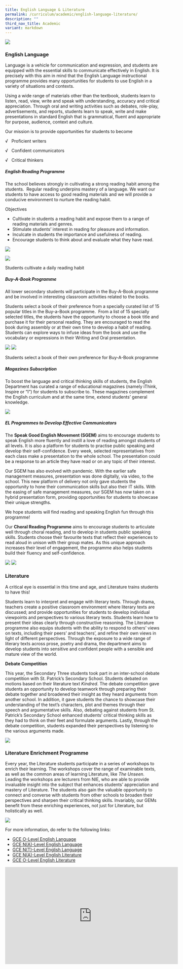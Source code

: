 ```yaml
---
title: English Language & Literature
permalink: /curriculum/academic/english-language-literature/
description: ""
third_nav_title: Academic
variant: markdown
---
```

![](/images/english_language_and_literature_department_2.jpg)[](/images/English%20Language%20n%20Literature%20copy.jpg)

### English Language
Language is a vehicle for communication and expression, and students are equipped with the essential skills to communicate effectively in English. It is precisely with this aim in mind that the English Language instructional programme provides many opportunities for students to use English in a variety of situations and contexts.

Using a wide range of materials other than the textbook, students learn to listen, read, view, write and speak with understanding, accuracy and critical appreciation. Through oral and writing activities such as debates, role-play, advertisements, and reports, students learn to speak, write and make presentations in standard English that is grammatical, fluent and appropriate for purpose, audience, context and culture.

Our mission is to provide opportunities for students to become

√&nbsp;&nbsp; Proficient writers

√&nbsp;&nbsp; Confident communicators

√&nbsp;&nbsp; Critical thinkers

##### **English Reading Programme**

The school believes strongly in cultivating a strong reading habit among the students.&nbsp; Regular reading underpins mastery of a language. We want our students to have access to good reading materials and we will provide a conducive environment to nurture the reading habit.

Objectives

*   Cultivate in students a reading habit and expose them to a range of reading materials and genres.
*   Stimulate students’ interest in reading for pleasure and information.
*   Inculcate in students the importance and usefulness of reading.
*   Encourage students to think about and evaluate what they have read.

![](/images/b-e1581293936471-1024x561.jpg)

![](/images/silent%20reading%20new%20pic_EL.jpg)

Students cultivate a daily reading habit

##### Buy-A-Book Programme

All lower secondary students will participate in the Buy-A-Book programme and be involved in interesting classroom activities related to the books.

Students select a book of their preference from a specially curated list of 15 popular titles in the Buy-a-Book programme.&nbsp; From a list of 15 specially selected titles, the students have the opportunity to choose a book title and purchase it for their personal reading. They are encouraged to read the book during assembly or at their own time to develop a habit of reading.&nbsp; Students can explore ways to infuse ideas from the book and use the vocabulary or expressions in their Writing and Oral presentation.

![](/images/c-1024x570.jpg)
![](/images/d-1024x600.jpg)

Students select a book of their own preference for Buy-A-Book programme

##### Magazines Subscription

To boost the language and critical thinking skills of students, the English Department has curated a range of educational magazines (namely iThink, Inspire or “I”) for students to subscribe to. These magazines complement the English curriculum and at the same time, extend students’ general knowledge.

![](/images/Photo-3-Variety-of-books-and-magazines-1024x498.jpg)

##### **EL Programmes to Develop Effective Communicators**

The&nbsp;**Speak Good English Movement (SGEM)**&nbsp;aims to encourage students to speak English more fluently and instill a love of reading amongst students of all levels. It is also a platform for students to practise public speaking and develop their self-confidence. Every week, selected representatives from each class make a presentation to the whole school. The presentation could be a response to an article they have read or on any topic of their interest.

Our SGEM has also evolved with pandemic. With the earlier safe management measures, presentation was done digitally, via video, to the school. This new platform of delivery not only gave students the opportunity to hone their communication skills but also their IT skills. With the easing of safe management measures, our SGEM has now taken on a hybrid presentation form, providing opportunities for students to showcase their unique strengths.

We hope students will find reading and speaking English fun through this programme!



Our&nbsp;**Choral Reading Programme**&nbsp;aims to encourage students to articulate well through choral reading, and to develop in students public speaking skills. Students choose their favourite texts that reflect their experiences to read aloud in unison with their group mates. As this unique approach increases their level of engagement, the programme also helps students build their fluency and self-confidence.

![](/images/EL10.jpg)
![](/images/EL11.png)

	
### Literature
A critical eye is essential in this time and age, and Literature trains students to have this!

Students learn to interpret and engage with literary texts. Through drama, teachers create a positive classroom environment where literary texts are discussed; and provide opportunities for students to develop individual viewpoints and perspectives to various literary texts. Students learn how to present their ideas clearly through constructive reasoning. The Literature programme also equips students with the ability to respond to others’ views on texts, including their peers’ and teachers’, and refine their own views in light of different perspectives. Through the exposure to a wide range of literary texts across prose, poetry and drama, the department aims to develop students into sensitive and confident people with a sensible and mature view of the world.

**Debate Competition**

This year, the Secondary Three students took part in an inter-school debate competition with St. Patrick’s Secondary School. Students debated on motions based on their literature text&nbsp;_Kindred_. The debate competition gave students an opportunity to develop teamwork through preparing their debate together and broadened their insight as they heard arguments from another school. In addition, it gave students the chance to showcase their understanding of the text’s characters, plot and themes through their speech and argumentative skills. Also, debating against students from St. Patrick’s Secondary School enhanced students’ critical thinking skills as they had to think on their feet and formulate arguments. Lastly, through the debate competition, students expanded their perspectives by listening to the various arguments made.

![](/images/EL12.jpg)





### **Literature Enrichment Programme**

Every year, the Literature students participate in a series of workshops to enrich their learning. The workshops cover the range of examinable texts, as well as the common areas of learning Literature, like&nbsp;_The Unseen_. Leading the workshops are lecturers from NIE, who are able to provide invaluable insight into the subject that enhances students’ appreciation and mastery of Literature. The students also gain the valuable opportunity to connect and converse with students from other schools to broaden their perspectives and sharpen their critical thinking skills. Invariably, our GEMs benefit from these enriching experiences, not just for Literature, but holistically as well.

![](/images/Photo-5-Poetry-Slam.png)
	
	
	
	
	
	
For more information, do refer to the following links:

*   [GCE O-Level English Language](https://www.seab.gov.sg/docs/default-source/national-examinations/syllabus/olevel/2024syllabus/1184_y24_sy.pdf)
*  [GCE N(A)-Level English Language](https://www.seab.gov.sg/docs/default-source/national-examinations/syllabus/nlevel/2024syllabus/1190_y24_sy.pdf)
*  [GCE N(T)-Level English Language](https://www.seab.gov.sg/docs/default-source/national-examinations/syllabus/nlevel/2024syllabus/1195_y24_sy.pdf)
*  [GCE N(A)-Level English Literature](https://www.seab.gov.sg/docs/default-source/national-examinations/syllabus/nlevel/2024syllabus/2022_y24_sy.pdf)
*  [GCE O-Level English Literature](https://www.seab.gov.sg/docs/default-source/national-examinations/syllabus/olevel/2024syllabus/2065_y24_sy.pdf)












<iframe width="560" height="315" src="https://www.youtube.com/embed/hRAHdbfRaBQ" title="YouTube video player" frameborder="0" allow="accelerometer; autoplay; clipboard-write; encrypted-media; gyroscope; picture-in-picture" allowfullscreen=""></iframe>

